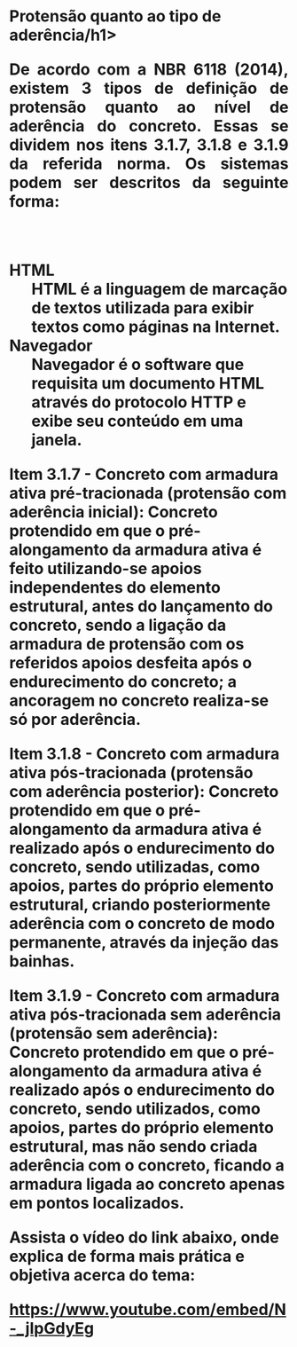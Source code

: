 <script src="https://polyfill.io/v3/polyfill.min.js?features=es6"></script>
<script id="MathJax-script" async src="https://cdn.jsdelivr.net/npm/mathjax@3/es5/tex-mml-chtml.js"></script>  

<h1>Protensão quanto ao tipo de aderência/h1>
 
<p align="justify">
De acordo com a NBR 6118 (2014), existem 3 tipos de definição de protensão quanto ao nível de aderência do concreto. Essas se dividem nos itens 3.1.7, 3.1.8 e 3.1.9 da referida norma. Os sistemas podem ser descritos da seguinte forma:
</p>
<br>
<dl>
  <dt>HTML</dt>
  <dd>
    HTML é a linguagem de marcação de textos utilizada
    para exibir textos como páginas na Internet.
  </dd>
  <dt>Navegador</dt>
  <dd>
    Navegador é o software que requisita um documento HTML
    através do protocolo HTTP e exibe seu conteúdo em uma
    janela.
  </dd>
</dl>


Item 3.1.7 - Concreto com armadura ativa pré-tracionada (protensão com aderência inicial): Concreto protendido em que o pré-alongamento da armadura ativa é feito utilizando-se apoios independentes do elemento estrutural, antes do lançamento do concreto, sendo a ligação da armadura de protensão com os referidos apoios desfeita após o endurecimento do concreto; a ancoragem no concreto realiza-se só por aderência. 

Item 3.1.8 - Concreto com armadura ativa pós-tracionada (protensão com aderência posterior): Concreto protendido em que o pré-alongamento da armadura ativa é realizado após o endurecimento do concreto, sendo utilizadas, como apoios, partes do próprio elemento estrutural, criando posteriormente aderência com o concreto de modo permanente, através da injeção das bainhas.

Item 3.1.9 - Concreto com armadura ativa pós-tracionada sem aderência (protensão sem aderência): Concreto protendido em que o pré-alongamento da armadura ativa é realizado após o endurecimento do concreto, sendo utilizados, como apoios, partes do próprio elemento estrutural, mas não sendo criada aderência com o concreto, ficando a armadura ligada ao concreto apenas em pontos localizados.

Assista o vídeo do link abaixo, onde explica de forma mais prática e objetiva acerca do tema:

 https://www.youtube.com/embed/N-_jIpGdyEg 

